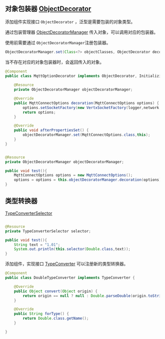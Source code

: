 
## 对象包装器 [ObjectDecorator](../easy-helper/src/main/java/top/guyi/iot/ipojo/module/helper/decorator/ObjectDecorator.java)

添加组件实现接口 <code>ObjectDecorator</code> ，泛型是需要包装的对象类型。

通过包装管理器 [ObjectDecoratorManager](../easy-helper/src/main/java/top/guyi/iot/ipojo/module/helper/decorator/ObjectDecoratorManager.java) 传入对象，可以调用对应的包装器。

使用前需要通过 <code>ObjectDecoratorManager</code>注册包装器。

``` java
ObjectDecoratorManager.set(Class<?> objectClasses, ObjectDecorator decorator);
```

当不存在对应的对象包装器时，会返回传入的对象。

``` java
@Component
public class MqttOptionDecorator implements ObjectDecorator, InitializingBean {
    
    @Resource
    private ObjectDecoratorManager objectDecoratorManager;

    @Override
    public MqttConnectOptions decoration(MqttConnectOptions options) {
        options.setSocketFactory(new VertxSocketFactory(logger,network.get()));
        return options;
    }

    @Override
    public void afterPropertiesSet() {
        objectDecoratorManager.set(MqttConnectOptions.class,this);
    }
}
```

``` java

@Resource
private ObjectDecoratorManager objectDecoratorManager;

public void test(){
    MqttConnectOptions options = new MqttConnectOptions();
    options = options = this.objectDecoratorManager.decoration(options);
}

```

## 类型转换器

[TypeConverterSelector](../easy-helper/src/main/java/top/guyi/iot/ipojo/module/helper/converter/TypeConverterSelector.java)

``` java

@Resource
private TypeConverterSelector selector;

public void test(){
    String text = "1.01";
    System.out.println(this.selector(Double.class,text));
}

```

添加组件，实现接口 [TypeConverter](../easy-helper/src/main/java/top/guyi/iot/ipojo/module/helper/converter/TypeConverter.java) 可以注册新的类型转换器。

``` java
@Component
public class DoubleTypeConverter implements TypeConverter {

    @Override
    public Object convert(Object origin) {
        return origin == null ? null : Double.parseDouble(origin.toString());
    }

    @Override
    public String forType() {
        return Double.class.getName();
    }

}
```